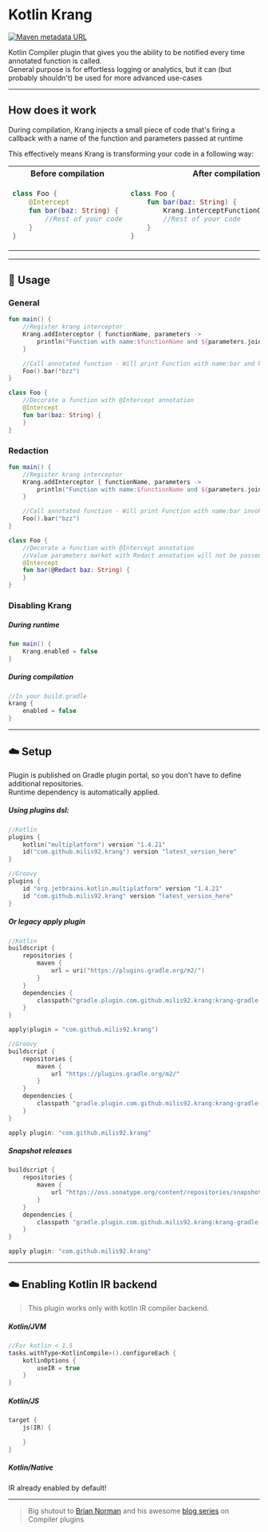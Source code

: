 # Kotlin Krang

[![Maven metadata URL](https://img.shields.io/maven-metadata/v?label=Plugin&metadataUrl=https://plugins.gradle.org/m2/com.github.milis92/krang/com.github.milis92.krang.gradle.plugin/maven-metadata.xml)](https://plugins.gradle.org/plugin/com.github.milis92.krang)

Kotlin Compiler plugin that gives you the ability to be notified every time annotated function is called.\
General purpose is for effortless logging or analytics,
but it can (but probably shouldn't) be used for more advanced use-cases

---

## How does it work

During compilation, Krang injects a small piece of code that's
firing a callback with a name of the function and parameters passed at runtime

This effectively means Krang is transforming your code in a following way:
<table>
<tr>
<th>
Before compilation
</th>
<th>
After compilation
</th>
</tr>
<tr>
<td>

```kotlin
class Foo {
    @Intercept
    fun bar(baz: String) {
        //Rest of your code
    }
}
```

</td>
<td>

```kotlin
class Foo {
    fun bar(baz: String) {
        Krang.interceptFunctionCall("bar", baz)
        //Rest of your code
    }
}
```

</td>
</tr>
</table>

---

## :memo: Usage

### General

```kotlin
fun main() {
    //Register krang interceptor
    Krang.addInterceptor { functionName, parameters ->
        println("Function with name:$functionName and ${parameters.joinToString()} invoked")
    }

    //Call annotated function - Will print Function with name:bar and bzz invoked
    Foo().bar("bzz")
}

class Foo {
    //Decorate a function with @Intercept annotation
    @Intercept
    fun bar(baz: String) {
    }
}
```

### Redaction

```kotlin
fun main() {
    //Register krang interceptor
    Krang.addInterceptor { functionName, parameters ->
        println("Function with name:$functionName and ${parameters.joinToString()} invoked")
    }

    //Call annotated function - Will print Function with name:bar invoked
    Foo().bar("bzz")
}

class Foo {
    //Decorate a function with @Intercept annotation
    //Value parameters market with Redact annotation will not be passed to Krang
    @Intercept
    fun bar(@Redact baz: String) {
    }
}
```

### Disabling Krang

##### During runtime

```kotlin
fun main() {
    Krang.enabled = false
}
```

##### During compilation

```kotlin
//In your build.gradle
krang {
    enabled = false
}
```

---

## :cloud: Setup

Plugin is published on Gradle plugin portal, so you don't have to define additional repositories.\
Runtime dependency is automatically applied.

##### Using plugins dsl:

```kotlin
//Kotlin
plugins {
    kotlin("multiplatform") version "1.4.21"
    id("com.github.milis92.krang") version "latest_version_here"
}
```

```groovy
//Groovy
plugins {
    id "org.jetbrains.kotlin.multiplatform" version "1.4.21"
    id "com.github.milis92.krang" version "latest_version_here"
}
```

##### Or legacy apply plugin

```kotlin
//Kotlin
buildscript {
    repositories {
        maven {
            url = uri("https://plugins.gradle.org/m2/")
        }
    }
    dependencies {
        classpath("gradle.plugin.com.github.milis92.krang:krang-gradle-plugin:latest_version_here")
    }
}

apply(plugin = "com.github.milis92.krang")
```

```groovy
//Groovy
buildscript {
    repositories {
        maven {
            url "https://plugins.gradle.org/m2/"
        }
    }
    dependencies {
        classpath "gradle.plugin.com.github.milis92.krang:krang-gradle-plugin:latest_version_here"
    }
}

apply plugin: "com.github.milis92.krang"
```

##### Snapshot releases

```groovy
buildscript {
    repositories {
        maven {
            url "https://oss.sonatype.org/content/repositories/snapshots"
        }
    }
    dependencies {
        classpath "gradle.plugin.com.github.milis92.krang:krang-gradle-plugin:latest_snapshot_version_here"
    }
}

apply plugin: "com.github.milis92.krang"

```

---

## :cloud: Enabling Kotlin IR backend

> This plugin works only with kotlin IR compiler backend.

##### Kotlin/JVM

```kotlin
//For kotlin < 1.5
tasks.withType<KotlinCompile>().configureEach {
    kotlinOptions {
        useIR = true
    }
}
```

##### Kotlin/JS

```kotlin
target {
    js(IR) {

    }
}
```

##### Kotlin/Native

IR already enabled by default!

---
> Big shutout to [Brian Norman](https://github.com/bnorm)
> and his awesome [blog series](https://blog.bnorm.dev/writing-your-second-compiler-plugin-part-1) on Compiler plugins

